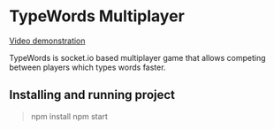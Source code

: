 # TypeWords Multiplayer
[Video demonstration](https://youtu.be/Xm6H1ahohtU "TypeWords Multiplayer")

TypeWords is socket.io based multiplayer game that allows competing between players which types words faster.

## Installing and running project
>npm install
>npm start